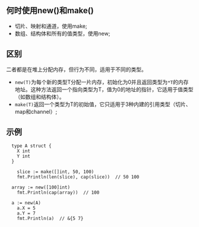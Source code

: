 ## 何时使用new()和make()
- 切片、映射和通道，使用make;
- 数组、结构体和所有的值类型，使用new;

## 区别
二者都是在堆上分配内存，但行为不同，适用于不同的类型。
- `new(T)`为每个新的类型T分配一片内存，初始化为0并且返回类型为`*T`的内存地址。这种方法返回一个指向类型为T，值为0的地址的指针，它适用于值类型（如数组和结构体）。
- `make(T)`返回一个类型为T的初始值，它只适用于3种内建的引用类型（切片、map和channel）;

## 示例

```
  type A struct {
	X int
	Y int
  }
```

```
	slice := make([]int, 50, 100)
	fmt.Println(len(slice), cap(slice))  // 50 100
  
  array := new([100]int)
	fmt.Println(cap(array))  // 100
  
  a := new(A)
	a.X = 5
	a.Y = 7
	fmt.Println(a)  // &{5 7}
  
```
